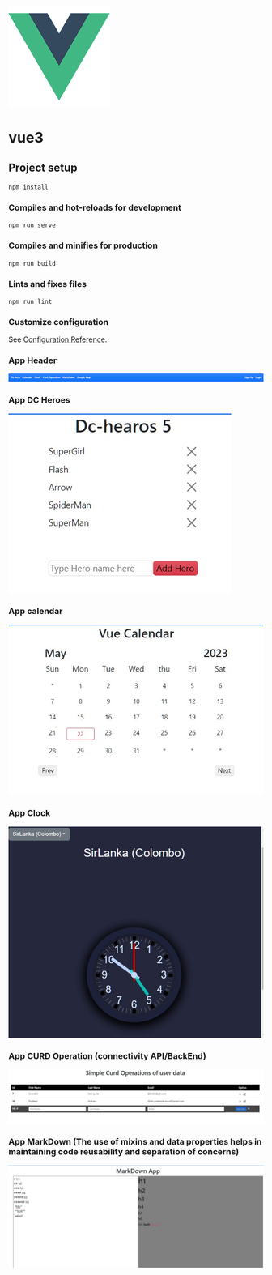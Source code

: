 ![alt text](src/assets/logo.png "Logo Title Text 1")
# vue3

## Project setup
```
npm install
```

### Compiles and hot-reloads for development
```
npm run serve
```

### Compiles and minifies for production
```
npm run build
```

### Lints and fixes files
```
npm run lint
```

### Customize configuration
See [Configuration Reference](https://cli.vuejs.org/config/).

### App Header
![appHeader](src/assets/appHeader.jpg "appHeader")

### App DC Heroes
![Dc](src/assets/sipmpleDataBinding.jpg "Dc")

### App calendar
![calendar](src/assets/calendar.jpg "calendar")

### App Clock
![clock](src/assets/clock.jpg "clock")

### App CURD Operation (connectivity API/BackEnd) 
![CURD](src/assets/curdoperation.jpg "CURD")

### App MarkDown (The use of mixins and data properties helps in maintaining code reusability and separation of concerns)
![CURD](src/assets/markdown.jpg "CURD")

